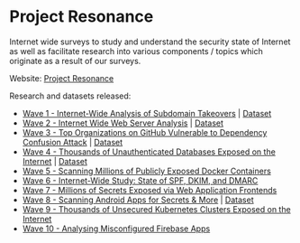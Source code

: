 # Project Resonance

Internet wide surveys to study and understand the security state of Internet as well as facilitate research into various components / topics which originate as a result of our surveys.

Website: [Project Resonance](https://project-resonance.com)

Research and datasets released:
- [Wave 1 - Internet-Wide Analysis of Subdomain Takeovers](https://redhuntlabs.com/blog/project-resonance-wave-1.html) | [Dataset](Wave%201%20-%20Subdomain%20Takeovers/README.md)
- [Wave 2 - Internet Wide Web Server Analysis](https://redhuntlabs.com/blog/wave-2-analysis-of-internet-wide-web-servers.html) | [Dataset](Wave%202%20-%20Internet%20Wide%20Web%20Server%20Analysis/README.md)
- [Wave 3 - Top Organizations on GitHub Vulnerable to Dependency Confusion Attack](https://redhuntlabs.com/blog/top-organizations-on-github-vulnerable-to-dependency-confusion-attack.html) | [Dataset](Wave%203%20-%20Dependency%20Confusion/README.md)
- [Wave 4 - Thousands of Unauthenticated Databases Exposed on the Internet](https://redhuntlabs.com/blog/thousands-of-unauthenticated-databases-exposed-on-the-internet.html) | [Dataset](Wave%204%20-%20Exposed%20Databases/README.md)
- [Wave 5 - Scanning Millions of Publicly Exposed Docker Containers](https://redhuntlabs.com/blog/scanning-millions-of-publicly-exposed-docker-containers-thousands-of-secrets-leaked.html)
- [Wave 6 - Internet-Wide Study: State of SPF, DKIM, and DMARC](https://redhuntlabs.com/blog/internet-wide-study-state-of-spf-dkim-and-dmarc.html)
- [Wave 7 - Millions of Secrets Exposed via Web Application Frontends](https://redhuntlabs.com/blog/millions-of-secrets-exposed-via-web-application-frontend.html)
- [Wave 8 - Scanning Android Apps for Secrets & More](https://redhuntlabs.com/blog/the-current-state-of-security-privacy-and-attack-surface-on-android-scanning-apps-for-secrets-and-more-wave-8.html) | [Dataset](Wave%208%20-%20Scanning%20Android%20Apps/README.md)
- [Wave 9 - Thousands of Unsecured Kubernetes Clusters Exposed on the Internet](https://redhuntlabs.com/blog/unsecured-kubernetes-clusters-exposed.html)
- [Wave 10 - Analysing Misconfigured Firebase Apps](https://redhuntlabs.com/blog/analysing-misconfigured-firebase-apps-a-tale-of-unearthing-data-breaches-wave-10.html)
